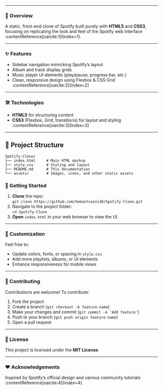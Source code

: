 
---

### 🎯 Overview

A static, front-end clone of Spotify built purely with **HTML5** and **CSS3**, focusing on replicating the look and feel of the Spotify web interface :contentReference[oaicite:1]{index=1}.

---

### ✨ Features

- Sidebar navigation mimicking Spotify’s layout  
- Album and track display grids  
- Music player UI elements (play/pause, progress bar, etc.)  
- Clean, responsive design using Flexbox & CSS Grid :contentReference[oaicite:2]{index=2}

---

### 🛠 Technologies

- **HTML5** for structuring content  
- **CSS3** (Flexbox, Grid, transitions) for layout and styling :contentReference[oaicite:3]{index=3}

---

## 📁 Project Structure

```
Spotify-Clone/
├── index.html     # Main HTML markup
├── style.css      # Styling and layout
├── README.md      # This documentation
└── assets/        # Images, icons, and other static assets
```

### 🚀 Getting Started

1. **Clone** the repo:  
   `git clone https://github.com/hemantsaini30/Spotify-Clone.git`  
2. Navigate to the project folder:  
   `cd Spotify-Clone`  
3. **Open** `index.html` in your web browser to view the UI.

---

### 🧩 Customization

Feel free to:

- Update colors, fonts, or spacing in `style.css`  
- Add more playlists, albums, or UI elements  
- Enhance responsiveness for mobile views

---

### 🤝 Contributing

Contributions are welcome! To contribute:

1. Fork the project  
2. Create a branch (`git checkout -b feature-name`)  
3. Make your changes and commit (`git commit -m 'Add feature'`)  
4. Push to your branch (`git push origin feature-name`)  
5. Open a pull request

---

### 📄 License

This project is licensed under the **MIT License**.

---

### ❤️ Acknowledgements

Inspired by Spotify’s official design and various community tutorials :contentReference[oaicite:4]{index=4}.
